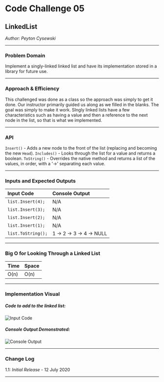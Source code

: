 # Code Challenge 05

## LinkedList
*Author: Peyton Cysewski*

---

### Problem Domain

Implement a singly-linked linked list and have its implementation stored in a library for future use.

---


### Approach & Efficiency

This challenged was done as a class so the approach was simply to get it done. Our instructor primarily guided us along as we filled in the blanks. The goal was simply to make it work. SIngly linked lists have a few characteristics such as having a value and then a reference to the next node in the list, so that is what we implemented.


---


### API

```Insert()``` - Adds a new node to the front of the list (replacing and becoming the new ```Head```).
```Includes()``` - Looks through the list for a value and returns a boolean.
```ToString()``` - Overrides the native method and returns a list of the values, in order, with a '->' separating each value.


---


### Inputs and Expected Outputs

| Input Code | Console Output |
| :----------- | :----------- |
| ```list.Insert(4);``` | N/A |
| ```list.Insert(3);``` | N/A |
| ```list.Insert(2);``` | N/A |
| ```list.Insert(1);``` | N/A |
| ```list.ToString();``` | 1 -> 2 -> 3 -> 4 -> NULL |


---


### Big O for Looking Through a Linked List

| Time | Space |
| :----------- | :----------- |
| O(n) | O(n) |


---


### Implementation Visual
##### Code to add to the linked list:
![Input Code](./assets/LinkedListCode.png)

##### Console Output Demonstrated:
![Console Output](./assets/LinkedListOutput.png)


---

### Change Log
1.1: *Initial Release* - 12 July 2020  

---